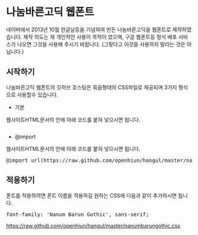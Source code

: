 # 나눔바른고딕 웹폰트

네이버에서 2013년 10월 한글날등을 기념하여 만든 나눔바른고딕을 웹폰트로 제작하였습니다.
제작 의도는 제 개인적인 사용이 목적이 었으며, 구글 웹폰트등 정식 배포 서비스가 나오면 그것을 사용해 주시기 바랍니다. 
(그렇다고 이것을 사용하지 말라는 것은 아닙니다.)

## 시작하기

나눔바른고딕 웹폰트의 깃허브 호스팅은 묶음형태의 CSS파일로 제공되며 3가지 형식으로 사용할수 있습니다.

* 기본

웹사이트HTML문서의 <HEAD>안에 아래 코드를 붙혀 넣으시면 됩니다.
<pre>
<link href='http://fonts.googleapis.com/css?family=Kite+One' rel='stylesheet' type='text/css'></pre>


* @import

웹사이트HTML문서의 <HEAD>안에 아래 코드를 붙혀 넣으시면 됩니다.
<pre>@import url(https://raw.github.com/openhiun/hangul/master/nanumbarungothic.css);</pre>

## 적용하기

폰트를 적용하려면 폰트 이름을  적용하길 원하는 CSS에 다음과 같이 추가하시면 됩니다.
<pre>font-family: 'Nanum Barun Gothic', sans-serif;</pre>

https://raw.github.com/openhiun/hangul/master/nanumbarungothic.css



